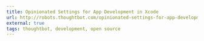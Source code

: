 ```yaml
---
title: Opinionated Settings for App Development in Xcode
url: http://robots.thoughtbot.com/opinionated-settings-for-app-development-in-xcode
external: true
tags: thoughtbot, development, open source
---
```

